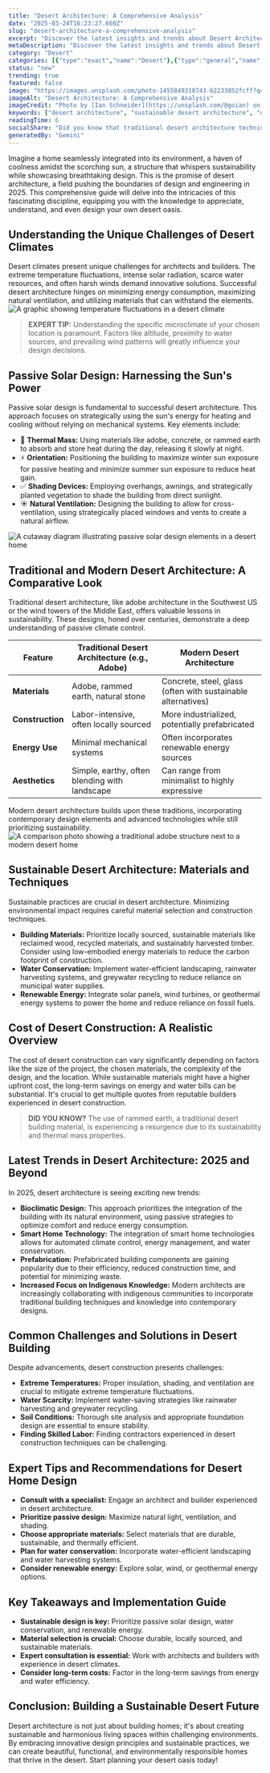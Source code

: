 ```yaml
---
title: "Desert Architecture: A Comprehensive Analysis"
date: "2025-03-24T16:23:27.660Z"
slug: "desert-architecture-a-comprehensive-analysis"
excerpt: "Discover the latest insights and trends about Desert Architecture. This comprehensive guide covers everything you need to know about Desert Architecture in 2025."
metaDescription: "Discover the latest insights and trends about Desert Architecture. This comprehensive guide covers everything you need to know about Desert Architecture in..."
category: "Desert"
categories: [{"type":"exact","name":"Desert"},{"type":"general","name":"Sustainability"},{"type":"medium","name":"Passive Design"},{"type":"specific","name":"Thermal Mass"},{"type":"niche","name":"Rammed Earth"}]
status: "new"
trending: true
featured: false
image: "https://images.unsplash.com/photo-1455849318743-b2233052fcff?q=85&w=1200&fit=max&fm=webp&auto=compress"
imageAlt: "Desert Architecture: A Comprehensive Analysis"
imageCredit: "Photo by [Ian Schneider](https://unsplash.com/@goian) on Unsplash"
keywords: ["desert architecture", "sustainable desert architecture", "desert house design", "modern desert architecture", "adobe architecture", "passive solar desert homes", "desert building materials", "cost of desert construction", "best architects for desert homes", "desert climate architecture design"]
readingTime: 6
socialShare: "Did you know that traditional desert architecture techniques, honed over centuries, offer surprisingly effective solutions for modern sustainable design challenges?  Learn how to harness the wisdom of the past to build a more sustainable future."
generatedBy: "Gemini"
---
```




Imagine a home seamlessly integrated into its environment, a haven of coolness amidst the scorching sun, a structure that whispers sustainability while showcasing breathtaking design. This is the promise of desert architecture, a field pushing the boundaries of design and engineering in 2025.  This comprehensive guide will delve into the intricacies of this fascinating discipline, equipping you with the knowledge to appreciate, understand, and even design your own desert oasis.

## Understanding the Unique Challenges of Desert Climates

Desert climates present unique challenges for architects and builders.  The extreme temperature fluctuations, intense solar radiation, scarce water resources, and often harsh winds demand innovative solutions.  Successful desert architecture hinges on minimizing energy consumption, maximizing natural ventilation, and utilizing materials that can withstand the elements.  ![A graphic showing temperature fluctuations in a desert climate](https://images.unsplash.com/photo-1451187580459-43490279c0fa?q=85&w=1200&fit=max&fm=webp&auto=compress)

> **EXPERT TIP:**  Understanding the specific microclimate of your chosen location is paramount.  Factors like altitude, proximity to water sources, and prevailing wind patterns will greatly influence your design decisions.

##  Passive Solar Design: Harnessing the Sun's Power

Passive solar design is fundamental to successful desert architecture. This approach focuses on strategically using the sun's energy for heating and cooling without relying on mechanical systems.  Key elements include:

* 🔑 **Thermal Mass:** Using materials like adobe, concrete, or rammed earth to absorb and store heat during the day, releasing it slowly at night.
* ⚡ **Orientation:** Positioning the building to maximize winter sun exposure for passive heating and minimize summer sun exposure to reduce heat gain.
* ✅ **Shading Devices:** Employing overhangs, awnings, and strategically planted vegetation to shade the building from direct sunlight.
* ☀️ **Natural Ventilation:** Designing the building to allow for cross-ventilation, using strategically placed windows and vents to create a natural airflow.

![A cutaway diagram illustrating passive solar design elements in a desert home](https://images.unsplash.com/photo-1484417894907-623942c8ee29?q=85&w=1200&fit=max&fm=webp&auto=compress)

##  Traditional and Modern Desert Architecture: A Comparative Look

Traditional desert architecture, like adobe architecture in the Southwest US or the wind towers of the Middle East, offers valuable lessons in sustainability.  These designs, honed over centuries, demonstrate a deep understanding of passive climate control.

| Feature          | Traditional Desert Architecture (e.g., Adobe) | Modern Desert Architecture                      |
|-----------------|------------------------------------------|-------------------------------------------------|
| **Materials**    | Adobe, rammed earth, natural stone           | Concrete, steel, glass (often with sustainable alternatives) |
| **Construction** | Labor-intensive, often locally sourced      | More industrialized, potentially prefabricated   |
| **Energy Use**   | Minimal mechanical systems                  | Often incorporates renewable energy sources       |
| **Aesthetics**   | Simple, earthy, often blending with landscape | Can range from minimalist to highly expressive   |

Modern desert architecture builds upon these traditions, incorporating contemporary design elements and advanced technologies while still prioritizing sustainability.  ![A comparison photo showing a traditional adobe structure next to a modern desert home](https://images.unsplash.com/photo-1517976487492-5750f3195933?q=85&w=1200&fit=max&fm=webp&auto=compress)

##  Sustainable Desert Architecture: Materials and Techniques

Sustainable practices are crucial in desert architecture.  Minimizing environmental impact requires careful material selection and construction techniques.

* **Building Materials:**  Prioritize locally sourced, sustainable materials like reclaimed wood, recycled materials, and sustainably harvested timber.  Consider using low-embodied energy materials to reduce the carbon footprint of construction.
* **Water Conservation:** Implement water-efficient landscaping, rainwater harvesting systems, and greywater recycling to reduce reliance on municipal water supplies.
* **Renewable Energy:** Integrate solar panels, wind turbines, or geothermal energy systems to power the home and reduce reliance on fossil fuels.

##  Cost of Desert Construction: A Realistic Overview

The cost of desert construction can vary significantly depending on factors like the size of the project, the chosen materials, the complexity of the design, and the location.  While sustainable materials might have a higher upfront cost, the long-term savings on energy and water bills can be substantial.  It's crucial to get multiple quotes from reputable builders experienced in desert construction.

> **DID YOU KNOW?** The use of rammed earth, a traditional desert building material, is experiencing a resurgence due to its sustainability and thermal mass properties.

## Latest Trends in Desert Architecture: 2025 and Beyond

In 2025, desert architecture is seeing exciting new trends:

* **Bioclimatic Design:**  This approach prioritizes the integration of the building with its natural environment, using passive strategies to optimize comfort and reduce energy consumption.
* **Smart Home Technology:**  The integration of smart home technologies allows for automated climate control, energy management, and water conservation.
* **Prefabrication:**  Prefabricated building components are gaining popularity due to their efficiency, reduced construction time, and potential for minimizing waste.
* **Increased Focus on Indigenous Knowledge:**  Modern architects are increasingly collaborating with indigenous communities to incorporate traditional building techniques and knowledge into contemporary designs.  

##  Common Challenges and Solutions in Desert Building

Despite advancements, desert construction presents challenges:

* **Extreme Temperatures:**  Proper insulation, shading, and ventilation are crucial to mitigate extreme temperature fluctuations.
* **Water Scarcity:**  Implement water-saving strategies like rainwater harvesting and greywater recycling.
* **Soil Conditions:**  Thorough site analysis and appropriate foundation design are essential to ensure stability.
* **Finding Skilled Labor:**  Finding contractors experienced in desert construction techniques can be challenging.

## Expert Tips and Recommendations for Desert Home Design

* **Consult with a specialist:**  Engage an architect and builder experienced in desert architecture.
* **Prioritize passive design:**  Maximize natural light, ventilation, and shading.
* **Choose appropriate materials:**  Select materials that are durable, sustainable, and thermally efficient.
* **Plan for water conservation:**  Incorporate water-efficient landscaping and water harvesting systems.
* **Consider renewable energy:**  Explore solar, wind, or geothermal energy options.

## Key Takeaways and Implementation Guide

* **Sustainable design is key:** Prioritize passive solar design, water conservation, and renewable energy.
* **Material selection is crucial:** Choose durable, locally sourced, and sustainable materials.
* **Expert consultation is essential:** Work with architects and builders with experience in desert climates.
* **Consider long-term costs:**  Factor in the long-term savings from energy and water efficiency.

## Conclusion: Building a Sustainable Desert Future

Desert architecture is not just about building homes; it's about creating sustainable and harmonious living spaces within challenging environments. By embracing innovative design principles and sustainable practices, we can create beautiful, functional, and environmentally responsible homes that thrive in the desert.  Start planning your desert oasis today!

